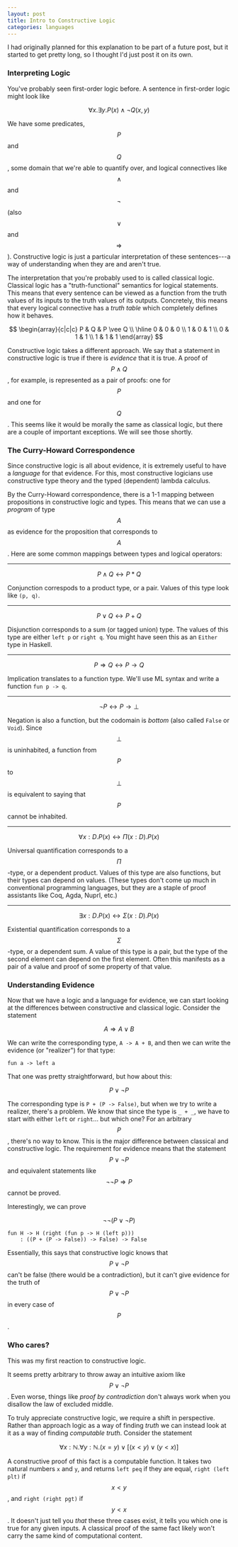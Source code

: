 ```yaml
---
layout: post
title: Intro to Constructive Logic
categories: languages
---
```


I had originally planned for this explanation to be part of a future post, but
it started to get pretty long, so I thought I'd just post it on its own.

### Interpreting Logic
You've probably seen first-order logic before. A sentence in first-order logic
might look like

$$ \forall x. \exists y. P(x) \wedge \neg Q(x, y) $$

We have some predicates, $$P$$ and $$Q$$, some domain that we're able to
quantify over, and logical connectives like $$\wedge$$ and $$\neg$$ (also
$$\vee$$ and $$\Rightarrow$$). Constructive logic is just a particular
interpretation of these sentences---a way of understanding when they are and
aren't true.

The interpretation that you're probably used to is called classical logic.
Classical logic has a "truth-functional" semantics for logical statements. This
means that every sentence can be viewed as a function from the truth values of
its inputs to the truth values of its outputs. Concretely, this means that every
logical connective has a *truth table* which completely defines how it behaves.

$$ \begin{array}{c|c|c}
P & Q & P \vee Q \\
\hline
0 & 0 & 0 \\
1 & 0 & 1 \\
0 & 1 & 1 \\
1 & 1 & 1
\end{array} $$

Constructive logic takes a different approach. We say that a statement in
constructive logic is true if there is *evidence* that it is true. A proof of
$$P \wedge Q$$, for example, is represented as a pair of proofs: one for $$P$$
and one for $$Q$$. This seems like it would be morally the same as classical
logic, but there are a couple of important exceptions. We will see those
shortly.

### The Curry-Howard Correspondence
Since constructive logic is all about evidence, it is extremely useful to have a
*language* for that evidence. For this, most constructive logicians use
constructive type theory and the typed (dependent) lambda calculus.

By the Curry-Howard correspondence, there is a 1-1 mapping between propositions
in constructive logic and types. This means that we can use a *program* of type
$$A$$ as evidence for the proposition that corresponds to $$A$$. Here are some
common mappings between types and logical operators:

---

$$ P \wedge Q \longleftrightarrow P * Q $$

Conjunction correspods to a product type, or a pair. Values of this type look
like `(p, q)`.

---

$$ P \vee Q \longleftrightarrow P + Q $$

Disjunction corresponds to a sum (or tagged union) type. The values of this type
are either `left p` or `right q`. You might have seen this as an `Either` type
in Haskell.

---

$$ P \Rightarrow Q \longleftrightarrow P \to Q $$

Implication translates to a function type. We'll use ML syntax and write a
function `fun p -> q`.

---

$$ \neg P \longleftrightarrow P \to \bot $$

Negation is also a function, but the codomain is *bottom* (also called `False`
or `Void`). Since $$\bot$$ is uninhabited, a function from $$P$$ to $$\bot$$
is equivalent to saying that $$P$$ cannot be inhabited.

---

$$ \forall x : D. P(x) \longleftrightarrow \Pi(x : D). P(x) $$

Universal quantification corresponds to a $$\Pi$$-type, or a dependent product.
Values of this type are also functions, but their types can depend on values.
(These types don't come up much in conventional programming languages, but they
are a staple of proof assistants like Coq, Agda, Nuprl, etc.)

---

$$ \exists x : D. P(x) \longleftrightarrow \Sigma(x : D). P(x) $$

Existential quantification corresponds to a $$\Sigma$$-type, or a dependent sum.
A value of this type is a pair, but the type of the second element can depend on
the first element. Often this manifests as a pair of a value and proof of some
property of that value.

### Understanding Evidence
Now that we have a logic and a language for evidence, we can start looking at
the differences between constructive and classical logic. Consider the statement

$$ A \Rightarrow A \vee B $$

We can write the corresponding type, `A -> A + B`, and then we can write the
evidence (or "realizer") for that type:

```
fun a -> left a
```

That one was pretty straightforward, but how about this:

$$ P \vee \neg P $$

The corresponding type is `P + (P -> False)`, but when we try to write a
realizer, there's a problem. We know that since the type is `_ + _`, we have to
start with either `left` or `right`... but which one? For an arbitrary $$P$$,
there's no way to know. This is the major difference between classical and
constructive logic. The requirement for evidence means that the statement $$P
\vee \neg P$$ and equivalent statements like $$\neg \neg P \Rightarrow P$$
cannot be proved.

Interestingly, we can prove

$$\neg \neg (P \vee \neg P)$$

```
fun H -> H (right (fun p -> H (left p)))
    : ((P + (P -> False)) -> False) -> False
```

Essentially, this says that constructive logic knows that $$P \vee \neg P$$
can't be false (there would be a contradiction), but it can't give evidence for
the truth of $$P \vee \neg P$$ in every case of $$P$$.

### Who cares?
This was my first reaction to constructive logic.

It seems pretty arbitrary to throw away an intuitive axiom like $$P \vee \neg
P$$. Even worse, things like *proof by contradiction* don't always work when you
disallow the law of excluded middle.

To truly appreciate constructive logic, we require a shift in perspective.
Rather than approach logic as a way of finding *truth* we can instead look at it
as a way of finding *computable truth*. Consider the statement

$$ \forall x : \mathbb{N}. \forall y : \mathbb{N}. (x = y) \vee [(x < y) \vee (y
< x)] $$

A constructive proof of this fact is a computable function. It takes two natural
numbers `x` and `y`, and returns `left peq` if they are equal, `right (left
plt)` if $$x < y$$, and `right (right pgt)` if $$y < x$$. It doesn't just tell
you *that* these three cases exist, it tells you which one is true for any given
inputs. A classical proof of the same fact likely won't carry the same kind of
computational content.

